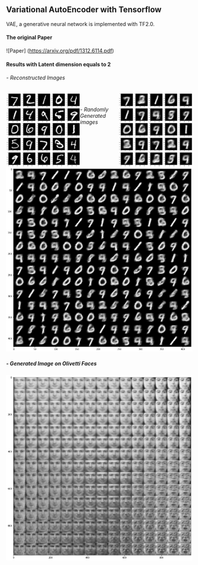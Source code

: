 ## Variational AutoEncoder with Tensorflow

VAE, a generative neural network is implemented with TF2.0.

#### The original Paper 
![Paper] (https://arxiv.org/pdf/1312.6114.pdf)

#### Results with Latent dimension equals to 2

###### - Reconstructed Images 

<img align="left" width="200" height="200" src="https://raw.githubusercontent.com/TanyaChutani/VAE-TF2.0/master/result/generate_true.png?token=AGCG5WHXX37JEABZMSOKA4S6X2OEW">

<img align="right" width="200" height="200" src="https://github.com/TanyaChutani/VAE-TF2.0/blob/master/result/generate_pred.png?raw=true">
<br />

###### - Randomly Generated images
![](https://raw.githubusercontent.com/TanyaChutani/VAE-TF2.0/master/result/random_generate.png?token=AGCG5WFMJJ2QZV4CVVHUNG26X2ORI)<br />

##### - Generated Image on Olivetti Faces
![](https://raw.githubusercontent.com/TanyaChutani/VAE-TF2.0/master/result/uniform_generte_face.png?token=AGCG5WFHSOQ4HEDQKVGQ4FC6X2O5E)<br />
